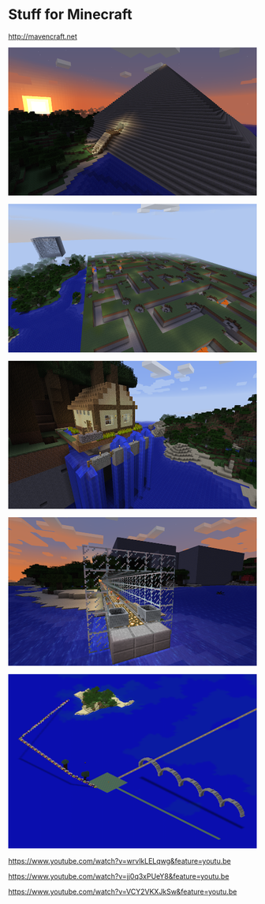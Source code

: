 Stuff for Minecraft
===================

http://mavencraft.net

![image](images/pyramid.png)

![image](images/maze.png)

![image](images/huge-forest.png)

![image](images/trains.png)

![image](images/old-skool.png)

https://www.youtube.com/watch?v=wrvlkLELqwg&feature=youtu.be

https://www.youtube.com/watch?v=jj0q3xPUeY8&feature=youtu.be

https://www.youtube.com/watch?v=VCY2VKXJkSw&feature=youtu.be
